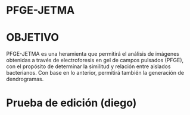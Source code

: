# PFGE-JETMA
# OBJETIVO
PFGE-JETMA es una heramienta que permitirá el análisis de imágenes obtenidas a través de electroforesis en gel de campos pulsados (PFGE), con el propósito de determinar la similitud y relación entre aislados bacterianos. Con base en lo anterior, permitirá también la generación de dendrogramas.

# Prueba de edición (diego)
